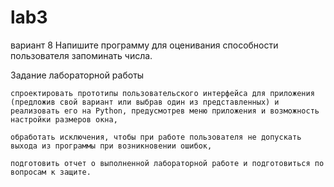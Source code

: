 # lab3
вариант 8
Напишите программу для оценивания способности пользователя запоминать числа.

Задание лабораторной работы

    спроектировать прототипы пользовательского интерфейса для приложения (предложив свой вариант или выбрав один из представленных) и реализовать его на Python, предусмотрев меню приложения и возможность настройки размеров окна,

    обработать исключения, чтобы при работе пользователя не допускать выхода из программы при возникновении ошибок,

    подготовить отчет о выполненной лабораторной работе и подготовиться по вопросам к защите.
